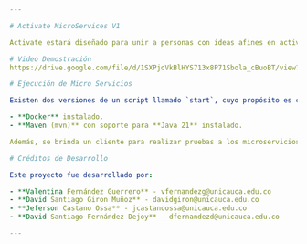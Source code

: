 ```yaml
---

# Activate MicroServices V1

Activate estará diseñado para unir a personas con ideas afines en actividades compartidas para mejorar su bienestar mental. Será una aplicación para conectar personas con intereses compartidos (por ejemplo, la aplicación permite usar la distancia / rango de área preferida como parámetro). Activate se diferencia de una herramienta típica de redes sociales porque no se basa en conexiones conocidas. Las personas usan la aplicación y crean o se unen a un evento (por ejemplo, discusiones sobre películas o pasear perros) en una ubicación determinada.

# Video Demostración
https://drive.google.com/file/d/1SXPjoVkBlHYS713x8P71Sbola_cBuoBT/view?usp=sharing

# Ejecución de Micro Servicios

Existen dos versiones de un script llamado `start`, cuyo propósito es compilar y lanzar todos los microservicios con sus respectivas bases de datos y el broker general. Para ejecutar este script, se requieren los siguientes requisitos:

- **Docker** instalado.
- **Maven (mvn)** con soporte para **Java 21** instalado.

Además, se brinda un cliente para realizar pruebas a los microservicios. Este cliente se debe lanzar manualmente para cada prueba.

# Créditos de Desarrollo

Este proyecto fue desarrollado por:

- **Valentina Fernández Guerrero** - vfernandezg@unicauca.edu.co
- **David Santiago Giron Muñoz** - davidgiron@unicauca.edu.co
- **Jeferson Castano Ossa** - jcastanoossa@unicauca.edu.co
- **David Santiago Fernández Dejoy** - dfernandezd@unicauca.edu.co

--- 
```

